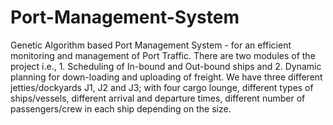 # Port-Management-System

Genetic Algorithm based  Port Management System - for an efficient monitoring and management of Port Traffic. There are two modules of the project i.e., 1. Scheduling of In-bound and Out-bound ships and 2. Dynamic planning for down-loading and uploading of freight. We have three different jetties/dockyards J1, J2 and J3; with four cargo lounge, different types of ships/vessels, different arrival and departure times, different number of passengers/crew in each ship depending on the size.

